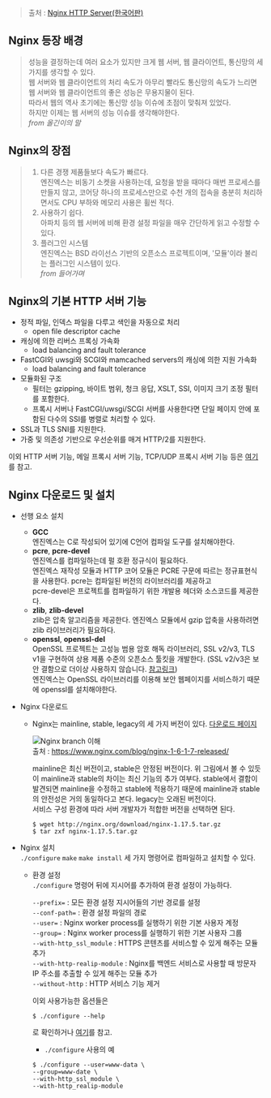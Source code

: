 > 출처 : [Nginx HTTP Server(한국어판)](https://book.naver.com/bookdb/book_detail.nhn?bid=6740233)

## Nginx 등장 배경
>성능을 결정하는데 여러 요소가 있지만 크게 웹 서버, 웹 클라이언트, 통신망의 세 가지를 생각할 수 있다.  
웹 서버와 웹 클라이언트의 처리 속도가 아무리 빨라도 통신망의 속도가 느리면 웹 서버와 웹 클라이언트의 좋은 성능은 무용지물이 된다.  
따라서 웹의 역사 초기에는 통신망 성능 이슈에 초점이 맞춰져 있었다.  
하지만 이제는 웹 서버의 성능 이슈를 생각해야한다.  
_from 올긴이의 말_  

## Nginx의 장점
>1. 다른 경쟁 제품들보다 속도가 빠르다.  
엔진엑스는 비동기 소켓을 사용하는데, 요청을 받을 때마다 매번 프로세스를 만들지 않고, 코어당 하나의 프로세스만으로 수천 개의 접속을 충분히 처리하면서도 CPU 부하와 메모리 사용은 휠씬 적다.  
>2. 사용하기 쉽다.  
아파치 등의 웹 서버에 비해 환경 설정 파일을 매우 간단하게 읽고 수정할 수 있다.  
>3. 플러그인 시스템  
엔진엑스는 BSD 라이선스 기반의 오픈소스 프로젝트이며, '모듈'이라 불리는 플러그인 시스템이 있다.  
_from 들어가며_

## Nginx의 기본 HTTP 서버 기능
- 정적 파일, 인덱스 파일을 다루고 색인을 자동으로 처리
  - open file descriptor cache  
- 캐싱에 의한 리버스 프록싱 가속화
  - load balancing and fault tolerance  
- FastCGI와 uwsgi와 SCGI와 mamcached servers의 캐싱에 의한 지원 가속화  
  - load balancing and fault tolerance  
- 모듈화된 구조  
  - 필터는 gzipping, 바이트 범위, 청크 응답, XSLT, SSI, 이미지 크기 조정 필터를 포함한다.
  - 프록시 서버나 FastCGI/uwsgi/SCGI 서버를 사용한다면 단일 페이지 안에 포함된 다수의 SSI를 병렬로 처리할 수 있다.  
- SSL과 TLS SNI를 지원한다.
- 가중 및 의존성 기반으로 우선순위를 매겨 HTTP/2를 지원한다.  

이외 HTTP 서버 기능, 메일 프록시 서버 기능, TCP/UDP 프록시 서버 기능 등은 [여기](http://nginx.org/en/)를 참고.

## Nginx 다운로드 및 설치
- 선행 요소 설치  
  - __GCC__  
  엔진엑스는 C로 작성되어 있기에 C언어 컴파일 도구를 설치해야한다.
  - __pcre__, __pcre-devel__  
  엔진엑스를 컴파일하는데 펄 호환 정규식이 필요하다.  
  엔진엑스 재작성 모듈과 HTTP 코어 모듈은 PCRE 구문에 따르는 정규표현식을 사용한다.
  pcre는 컴파일된 버전의 라이브러리를 제공하고  
  pcre-devel은 프로젝트를 컴파일하기 위한 개발용 헤더와 소스코드를 제공한다.
  - __zlib__, __zlib-devel__  
  zlib은 압축 알고리즘을 제공한다. 엔진엑스 모듈에서 gzip 압축을 사용하려면 zlib 라이브러리가 필요하다.
  - __openssl__, __openssl-del__   
  OpenSSL 프로젝트는 고성능 범용 암호 해독 라이브러리, SSL v2/v3, TLS v1을 구현하여 상용 제품 수준의 오픈소스 툴킷을 개발한다. (SSL v2/v3은 보안 결함으로 더이상 사용하지 않습니다. [참고링크](https://wiki.openssl.org/index.php/SSL_and_TLS_Protocols))  
  엔진엑스는 OpenSSL 라이브러리를 이용해 보안 웹페이지를 서비스하기 때문에 openssl를 설치해야한다.  


- Nginx 다운로드
  - Nginx는 mainline, stable, legacy의 세 가지 버전이 있다. [다운로드 페이지](http://nginx.org/en/download.html)  

    ![Nginx branch 이해](https://www.nginx.com/wp-content/uploads/2014/04/branch-1024x395.png)  
  출처 : <https://www.nginx.com/blog/nginx-1-6-1-7-released/>  

    mainline은 최신 버전이고, stable은 안정된 버전이다. 위 그림에서 볼 수 있듯이 mainline과 stable의 차이는 최신 기능의 추가 여부다. stable에서 결함이 발견되면 mainline을 수정하고 stable에 적용하기 때문에 mainline과 stable의 안전성은 거의 동일하다고 본다. legacy는 오래된 버전이다.  
    서비스 구성 환경에 따라 서버 개발자가 적합한 버전을 선택하면 된다.  

    ```
    $ wget http://nginx.org/download/nginx-1.17.5.tar.gz  
    $ tar zxf nginx-1.17.5.tar.gz
    ```  
- Nginx 설치  
  `./configure` `make` `make install` 세 가지 명령어로 컴파일하고 설치할 수 있다.  

  - 환경 설정  
  `./configure` 명령어 뒤에 지시어를 추가하여 환경 설정이 가능하다.

    `--prefix=` : 모든 환경 설정 지시어들의 기반 경로를 설정  
    `--conf-path=` : 환경 설정 파일의 경로  
    `--user=` : Nginx worker process를 실행하기 위한 기본 사용자 계정  
    `--group=` : Nginx worker process를 실행하기 위한 기본 사용자 그룹  
    `--with-http_ssl_module` : HTTPS 콘텐츠를 서비스할 수 있게 해주는 모듈 추가  
    `--with-http-realip-module` : Nginx를 백엔드 서비스로 사용할 때 방문자 IP 주소를 추출할 수 있게 해주는 모듈 추가  
    `--without-http` : HTTP 서비스 기능 제거

    이외 사용가능한 옵션들은  
    ```
    $ ./configure --help
    ```
    로 확인하거나 [여기](http://nginx.org/en/docs/configure.html)를 참고.

    - `./configure` 사용의 예  
    ```
    $ ./configure --user=www-data \
    --group=www-date \
    --with-http_ssl_module \
    --with-http_realip-module
    ```
